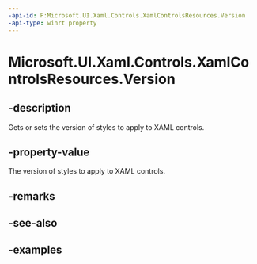 ```yaml
---
-api-id: P:Microsoft.UI.Xaml.Controls.XamlControlsResources.Version
-api-type: winrt property
---
```


# Microsoft.UI.Xaml.Controls.XamlControlsResources.Version

<!--
public Microsoft.UI.Xaml.Controls.StylesVersion Version { get; set; }
-->

## -description

Gets or sets the version of styles to apply to XAML controls.

## -property-value

The version of styles to apply to XAML controls.

## -remarks

## -see-also

## -examples
